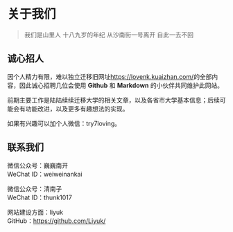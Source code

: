 # 关于我们

> 我们是山里人 十八九岁的年纪 从沙南街一号离开 自此一去不回


## 诚心招人

因个人精力有限，难以独立迁移旧网址<https://lovenk.kuaizhan.com/>的全部内容，因此诚心招聘几位会使用 **Github** 和 **Markdown** 的小伙伴共同维护此网站。  

前期主要工作是陆陆续续迁移大学的相关文章，以及各省市大学基本信息；后续可能会有功能改进，以及更多有趣想法的实现。  

如果有兴趣可以加个人微信：try7loving。


## 联系我们

微信公众号：巍巍南开  
WeChat ID：weiweinankai  

微信公众号：清南子  
WeChat ID：thunk1017  

网站建设方面：liyuk  
GitHub：https://github.com/Liyuk/  


